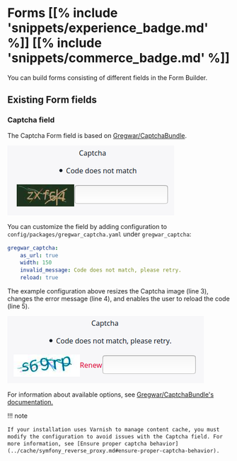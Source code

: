 # Forms [[% include 'snippets/experience_badge.md' %]] [[% include 'snippets/commerce_badge.md' %]]

You can build forms consisting of different fields in the Form Builder.

## Existing Form fields

### Captcha field

The Captcha Form field is based on [Gregwar/CaptchaBundle](https://github.com/Gregwar/CaptchaBundle).

![Captcha field](../img/extending_form_builder_captcha_default.png)

You can customize the field by adding configuration to `config/packages/gregwar_captcha.yaml` under `gregwar_captcha`:

``` yaml
gregwar_captcha:
    as_url: true
    width: 150
    invalid_message: Code does not match, please retry.
    reload: true
```

The example configuration above resizes the Captcha image (line 3), changes the error message (line 4),
and enables the user to reload the code (line 5).

![Custom captcha field](../img/extending_form_builder_captcha_result.png)

For information about available options, see [Gregwar/CaptchaBundle's documentation.](https://github.com/Gregwar/CaptchaBundle#options)

!!! note

    If your installation uses Varnish to manage content cache, you must modify the configuration to avoid issues with the Captcha field. For more information, see [Ensure proper captcha behavior](../cache/symfony_reverse_proxy.md#ensure-proper-captcha-behavior).
